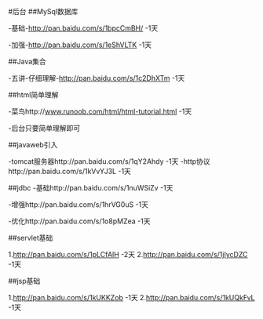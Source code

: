 #后台
##MySql数据库

-基础-http://pan.baidu.com/s/1bpcCmBH/  -1天

-加强-http://pan.baidu.com/s/1eShVLTK   -1天

##Java集合                 

-五讲-仔细理解-http://pan.baidu.com/s/1c2DhXTm  -1天

##html简单理解

-菜鸟http://www.runoob.com/html/html-tutorial.html  -1天

-后台只要简单理解即可

##javaweb引入

-tomcat服务器http://pan.baidu.com/s/1qY2Ahdy -1天
-http协议http://pan.baidu.com/s/1kVvYJ3L -1天

##jdbc
-基础http://pan.baidu.com/s/1nuWSiZv   -1天

-增强http://pan.baidu.com/s/1hrVG0uS  -1天

-优化http://pan.baidu.com/s/1o8pMZea  -1天

##servlet基础

1.http://pan.baidu.com/s/1pLCfAlH  -2天
2.http://pan.baidu.com/s/1jIycDZC  -1天

##jsp基础

1.http://pan.baidu.com/s/1kUKKZob -1天
2.http://pan.baidu.com/s/1kUQkFvL -1天

